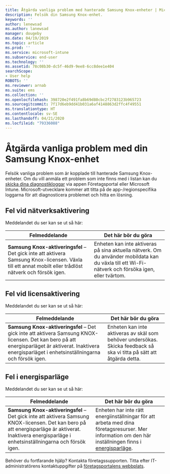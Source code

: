 ```yaml
---
title: Åtgärda vanliga problem med hanterade Samsung Knox-enheter | Microsoft Docs
description: Felsök din Samsung Knox-enhet.
keywords: ''
author: lenewsad
ms.author: lanewsad
manager: dougeby
ms.date: 04/19/2019
ms.topic: article
ms.prod: ''
ms.service: microsoft-intune
ms.subservice: end-user
ms.technology: ''
ms.assetid: 78c08b30-dc5f-46d9-9ee8-6cc8dee1e404
searchScope:
- User help
ROBOTS: ''
ms.reviewer: arnab
ms.suite: ems
ms.collection: ''
ms.openlocfilehash: 398720e2f491fa8b69d80cbc2f2783123b965723
ms.sourcegitcommit: 7f17d6eb9dd41b031a6af4148863d2ffc4f49551
ms.translationtype: HT
ms.contentlocale: sv-SE
ms.lasthandoff: 04/21/2020
ms.locfileid: "79336088"
---
```

# <a name="fix-common-issues-with-your-samsung-knox-device"></a>Åtgärda vanliga problem med din Samsung Knox-enhet

Felsök vanliga problem som är kopplade till hanterade Samsung Knox-enheter. Om du vill anmäla ett problem som inte finns med i listan kan du [skicka dina diagnostikloggar](send-logs-to-microsoft-android.md) via appen Företagsportal eller Microsoft Intune. Microsoft-utvecklare kommer att titta på de app-/regionspecifika loggarna för att diagnosticera problemet och hitta en lösning.    

## <a name="network-activation-error"></a>Fel vid nätverksaktivering  

Meddelandet du ser kan se ut så här:

|Felmeddelande|Det här bör du göra|
|---|---|
|**Samsung Knox-aktiveringsfel** – Det gick inte att aktivera Samsung Knox-licensen. Växla till ett annat mobilt eller trådlöst nätverk och försök igen.|Enheten kan inte aktiveras på sina aktuella nätverk. Om du använder mobildata kan du växla till ett Wi-Fi-nätverk och försöka igen, eller tvärtom.|

## <a name="license-activation-error"></a>Fel vid licensaktivering

Meddelandet du ser kan se ut så här:

|Felmeddelande|Det här bör du göra|
|---|---|
|**Samsung Knox-aktiveringsfel** – Det gick inte att aktivera Samsung KNOX-licensen. Det kan bero på att energisparläget är aktiverat. Inaktivera energisparläget i enhetsinställningarna och försök igen.|Enheten kan inte aktiveras av skäl som behöver undersökas. Skicka feedback så ska vi titta på sätt att åtgärda detta.|

## <a name="power-saving-mode-error"></a>Fel i energisparläge

Meddelandet du ser kan se ut så här:

|Felmeddelande|Det här bör du göra|
|---|---|
|**Samsung Knox-aktiveringsfel** – Det gick inte att aktivera Samsung KNOX-licensen. Det kan bero på att energisparläge är aktiverat. Inaktivera energisparläge i enhetsinställningarna och försök igen. |Enheten har inte rätt energiinställningar för att arbeta med dina företagsresurser. Mer information om den här inställningen finns i [energisparläge](https://go.microsoft.com/fwlink/?linkid=2077422&clcid=0x409).|  

Behöver du fortfarande hjälp? Kontakta företagssupporten. Titta efter IT-administratörens kontaktuppgifter på [företagsportalens webbplats](https://go.microsoft.com/fwlink/?linkid=2010980).
